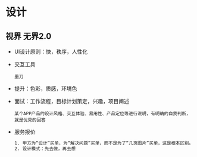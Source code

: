 # 设计

## 视界 无界2.0

- UI设计原则：快，秩序，人性化

- 交互工具

  ```
  墨刀
  ```

  

- 提升：色彩，质感，环境色

- 面试：工作流程，目标计划策定，兴趣，项目阐述

  ```
  某个APP产品的设计风格、交互体验、易用性、产品定位等进行说明，有明确的自我判断，就是优秀的回答
  ```

- 服务报价

  ```bash
  1. 甲方为“设计”买单，为“解决问题”买单，而不是为了“几页图片”买单，这是根本区别。
  2. 设计模式：先去做，再去想
  ```

  
